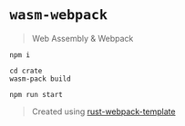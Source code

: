 # `wasm-webpack`

> Web Assembly & Webpack

```
npm i
```

```
cd crate
wasm-pack build
```

```
npm run start
```

> Created using [rust-webpack-template](https://github.com/rustwasm/rust-webpack-template)
